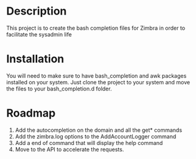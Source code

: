 # Description
This project is to create the bash completion files for Zimbra in order to facilitate the sysadmin life

# Installation 

You will need to make sure to have bash_completion and awk packages installed on your system.
Just clone the project to your system and move the files to your bash_completion.d folder.


# Roadmap
1. Add the autocompletion on the domain and all the get* commands
2. Add the zimbra.log options to the AddAccountLogger command
3. Add a end of command that will display the help command
4. Move to the API to accelerate the requests.

